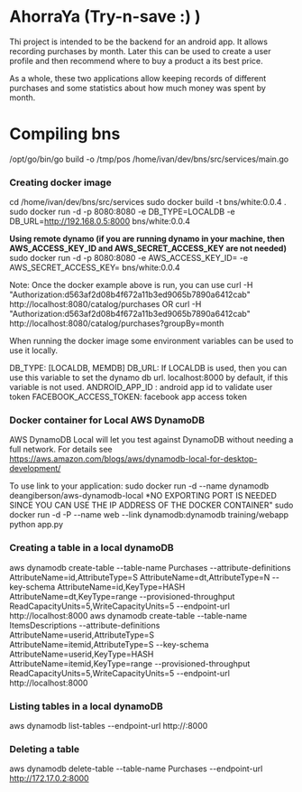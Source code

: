 # AhorraYa (Try-n-save :) )

Thi project is intended to be the backend for an android app. It allows
recording purchases by month. Later this can be used to create a user profile and then
recommend where to buy a product a its best price. 

As a whole, these two applications allow keeping records of different purchases and some statistics about how much money was spent by month.

# Compiling bns
/opt/go/bin/go build -o /tmp/pos /home/ivan/dev/bns/src/services/main.go

### Creating docker image
cd /home/ivan/dev/bns/src/services
sudo docker build -t bns/white:0.0.4 .
sudo docker run -d -p 8080:8080 -e DB_TYPE=LOCALDB -e DB_URL=http://192.168.0.5:8000  bns/white:0.0.4


**Using remote dynamo (if you are running dynamo in your machine, then AWS_ACCESS_KEY_ID and AWS_SECRET_ACCESS_KEY are not needed)**
sudo docker run -d -p 8080:8080 -e AWS_ACCESS_KEY_ID=<Key provided to you by amazon> -e AWS_SECRET_ACCESS_KEY=<secret provided to you by amazon> bns/white:0.0.4

Note: Once the docker example above is run, you can use 
curl -H "Authorization:d563af2d08b4f672a11b3ed9065b7890a6412cab" http://localhost:8080/catalog/purchases
OR
curl -H "Authorization:d563af2d08b4f672a11b3ed9065b7890a6412cab" http://localhost:8080/catalog/purchases?groupBy=month

When running the docker image some environment variables can be used to use it locally.

DB_TYPE: [LOCALDB, MEMDB]
DB_URL: If LOCALDB is used, then you can use this variable to set the dynamo db url. localhost:8000 by default, if this variable is not used.
ANDROID_APP_ID : android app id to validate user token
FACEBOOK_ACCESS_TOKEN: facebook app access token

### Docker container for Local AWS DynamoDB

AWS DynamoDB Local will let you test against DynamoDB without needing
a full network. For details see https://aws.amazon.com/blogs/aws/dynamodb-local-for-desktop-development/

To use link to your application:
sudo docker run -d --name dynamodb deangiberson/aws-dynamodb-local   *NO EXPORTING PORT IS NEEDED SINCE YOU CAN USE THE IP ADDRESS OF THE DOCKER CONTAINER"
sudo docker run -d -P --name web --link dynamodb:dynamodb training/webapp python app.py


### Creating a table in a local dynamoDB
aws dynamodb create-table --table-name Purchases --attribute-definitions AttributeName=id,AttributeType=S AttributeName=dt,AttributeType=N --key-schema AttributeName=id,KeyType=HASH AttributeName=dt,KeyType=range --provisioned-throughput ReadCapacityUnits=5,WriteCapacityUnits=5 --endpoint-url  http://localhost:8000
aws dynamodb create-table --table-name ItemsDescriptions --attribute-definitions AttributeName=userid,AttributeType=S AttributeName=itemid,AttributeType=S --key-schema AttributeName=userid,KeyType=HASH AttributeName=itemid,KeyType=range --provisioned-throughput ReadCapacityUnits=5,WriteCapacityUnits=5 --endpoint-url  http://localhost:8000
### Listing tables in a local dynamoDB

aws dynamodb list-tables --endpoint-url http://<dockerip>:8000

### Deleting a table
aws dynamodb delete-table --table-name Purchases --endpoint-url http://172.17.0.2:8000


